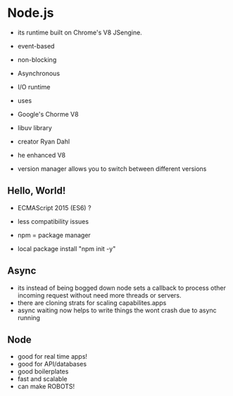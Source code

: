 # Node.js

- its runtime built on Chrome's V8 JSengine.
- event-based
- non-blocking
- Asynchronous
- I/O runtime
- uses
 - Google's Chorme V8
 - libuv library

- creator Ryan Dahl
- he enhanced V8
- version manager allows you to switch between different versions


## Hello, World!

- ECMAScript 2015 (ES6) ?

- less compatibility issues
- npm = package manager
- local package install "npm init -y"

## Async
- its instead of being bogged down node sets a callback to process other incoming request without need more threads or servers.
- there are cloning strats for scaling capabilites.apps
- async waiting now helps to write things the wont crash due to async running

## Node
- good for real time apps!
- good for API/databases
- good boilerplates
- fast and scalable
- can make ROBOTS!
